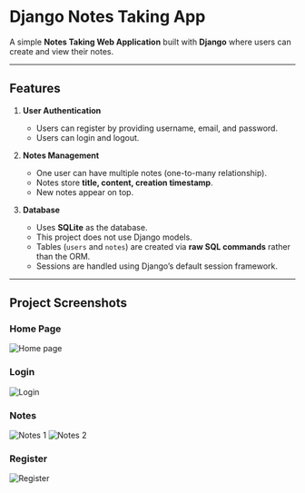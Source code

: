 # Django Notes Taking App

A simple **Notes Taking Web Application** built with **Django** where users can create and view their notes.

---

## Features

1. **User Authentication**
   - Users can register by providing username, email, and password.
   - Users can login and logout.
   
2. **Notes Management**
   - One user can have multiple notes (one-to-many relationship).
   - Notes store **title, content, creation timestamp**.
   - New notes appear on top.

3. **Database**
   - Uses **SQLite** as the database.
   - This project does not use Django models.
   - Tables (`users` and `notes`) are created via **raw SQL commands** rather than the ORM.
   - Sessions are handled using Django’s default session framework.

---
## Project Screenshots

### Home Page
![Home page](djangoNotesTakingApp\assests\homepage.png)

### Login
![Login](djangoNotesTakingApp\assests\login.png)

### Notes
![Notes 1](djangoNotesTakingApp\assests\notes1.png)
![Notes 2](djangoNotesTakingApp\assests\notes2.png)

### Register
![Register](djangoNotesTakingApp\assests\register.png)




